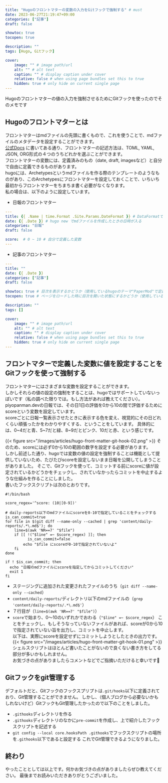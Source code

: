 ```yaml
---
title: "Hugoのフロントマターの変数の入力をGitフックで強制する" # must
date: 2023-06-27T21:19:47+09:00
categories: ["記事"]
draft: false

showtoc: true
tocopen: true

description: ""
tags: [Hugo, Gitフック]

cover: 
    image: "" # image path/url
    alt: "" # alt text
    caption: "" # display caption under cover
    relative: false # when using page bundles set this to true
    hidden: true # only hide on current single page
---
```


Hugoのフロントマターの値の入力を強制させるためにGitフックを使ったのでそのメモです
## Hugoのフロントマターとは

フロントマターはmdファイルの先頭に書くもので、これを使うことで、mdファイルのメタデータを設定することができます。  
[公式Docs](https://gohugo.io/content-management/front-matter/) に書いてある通り、フロントマターの記述方法は、TOML, YAML, JSON, ORG形式の４つのうちどれかを選ぶことができます。  
フロントマターの変数には、定義済みのもの（date, draft, imagesなど）と自分で自由に定義できるものがあります。  
hugoには、Archetypesというmdファイルを作る際のテンプレートのようなものがあり、このArchetypesにフロントマターを設定しておくことで、いちいち最初からフロントマターをちまちま書く必要がなくなります。  
私の場合は、以下のように設定しています。  
- 日報のフロントマター
``` yml
---
title: {{ .Name | time.Format .Site.Params.DateFormat }} # DataFormatで指定した形式の日時がタイトルになる
date: {{ .Date }} # hugo new でmdファイルを作成したときの日時が入る
categories: "日報"
draft: false

score:  # 0 ~ 10 # 自分で定義した変数
---
```

- 記事のフロントマター
```yml
---
title: "" 
date: {{ .Date }}
categories: ["記事"]
draft: false

showtoc: true # 目次を表示するかどうか（使用しているhugoのテーマ"PaperMod"で定義されている変数）
tocopen: true # ページをロードした時に目次を開いた状態にするかどうか（使用しているhugoのテーマ"PaperMod"で定義されている変数）

description: ""
tags: []

cover: 
    image: "" # image path/url
    alt: "" # alt text
    caption: "" # display caption under cover
    relative: false # when using page bundles set this to true
    hidden: true # only hide on current single page
---
```

## フロントマターで定義した変数に値を設定することをGitフックを使って強制する
フロントマターにはさまざまな変数を設定することができます。  
しかしそれらの値の設定の強制をすることは、hugoではサポートしていないっぽいです（私の調べた限りでは。もし方法があれば教えてください）。  
piyopanman.devの日報では、その日1日の評価を0から10の間で評価するためにscoreという変数を設定しています。  
scoreごとに日報一覧表示させたときに表示する色を変え、視覚的にその日どれくらい頑張ったかをわかりやすくする、ということをしています。
具体的には、0~4だと青、5~7だと緑、8~9だとピンク、10だと赤、という感じです。  

{{< figure src="/images/articles/hugo-front-matter-git-hook-02.png" >}}
そのため、scoreには必ず0から10の範囲の数字を設定する必要があります。  
しかし前述した通り、hugoでは変数の値の設定を強制することは機能として提供していないため、たびたびscoreを設定しないまま日報を公開してしまうことがありました。
そこで、Gitフックを使って、コミットする前にscoreに値が設定されているかどうかをチェックし、されていなかったらコミットを中止するような仕組みを作ることにしました。  
書いたフックスクリプトは次のとおりです。  
```sh:pre-commit
#!/bin/bash

score_regex='^score: (10|[0-9])'

# daily-reports以下のmdファイルにscoreを0-10で指定していることをチェックする
is_can_commit=true
for file in $(git diff --name-only --cached | grep 'content/daily-reports/.*\.md$'); do
    line=$(awk 'NR==7' "$file")
    if [[ !("$line" =~ $score_regex) ]]; then
	      is_can_commit=false
        echo "$file にscoreが0-10で指定されていないよ"
    fi
done

if ! $is_can_commit; then
  echo "日報のmdファイルにscoreを指定してからコミットしてください"
  exit 1
fi
```

- ステージングに追加された変更されたファイルのうち（`git diff --name-only --cached`）
- `content/daily-reports/`ディレクトリ以下のmdファイルの（`grep 'content/daily-reports/.*\.md$'`）
- ７行目が（`line=$(awk 'NR==7' "$file")`）
- `score`で始まり、0〜10のいずれかでおわる（`"$line" =~ $score_regex`）
ことをチェックし、もしそうなっていないファイルがあれば、scoreが0から10で指定されていない旨を出力し、コミットを中止します。  
以下は、実際にscoreを設定せずにコミットしようとしたときの出力です。  
{{< figure src="/images/articles/hugo-front-matter-git-hook-01.png" >}}
シェルスクリプトはほとんど書いたことがないので良くない書き方をしてる部分が多いかもしれません。  
お気づきの点がありましたらコメントなどでご指摘いただけると幸いです🙏

## Gitフックをgit管理する
デフォルトだと、Gitフックのフックスプリプトは`.git/hooks`以下に定義されており、Git管理することができません。
しかし、（個人ブログから必要ないかもしれないけど）GitフックもGit管理したかったので以下のことをしました。
- `.githooks`ディレクトリを作る
- `.githooks`ディレクトリのなかに`pre-commit`を作成し、上で紹介したフックスクリプトを記述する
- `git config --local core.hooksPath .githooks`でフックスクリプトの場所を`.githooks`以下であると設定する
これでGit管理できるようになりました。

## 終わり
やったこととしては以上です。何かお気づきの点がありましたらぜひ教えてください。
最後までお読みいただきありがとうございました。